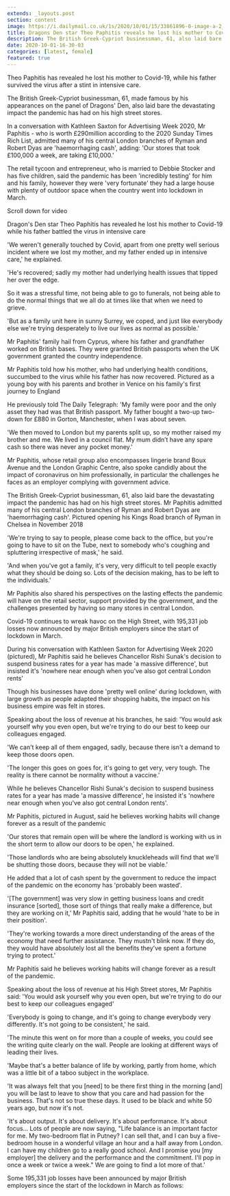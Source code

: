 ```yaml
---
extends: _layouts.post
section: content
image: https://i.dailymail.co.uk/1s/2020/10/01/15/33861896-0-image-a-2_1601562230610.jpg 
title: Dragons Den star Theo Paphitis reveals he lost his mother to Covid-19 
description: The British Greek-Cypriot businessman, 61, also laid bare the devastating impact the pandemic has had on his high street stores in a conversation with Kathleen Saxton for Advertising Week 2020. 
date: 2020-10-01-16-30-03 
categories: [latest, female] 
featured: true 
--- 
```

Theo Paphitis has revealed he lost his mother to Covid-19, while his father survived the virus after a stint in intensive care.

The British Greek-Cypriot businessman, 61, made famous by his appearances on the panel of Dragons' Den, also laid bare the devastating impact the pandemic has had on his high street stores.

In a conversation with Kathleen Saxton for Advertising Week 2020, Mr Paphitis - who is worth £290million according to the 2020 Sunday Times Rich List, admitted many of his central London branches of Ryman and Robert Dyas are 'haemorrhaging cash', adding: 'Our stores that took £100,000 a week, are taking £10,000.'

The retail tycoon and entrepreneur, who is married to Debbie Stocker and has five children, said the pandemic has been 'incredibly testing' for him and his family, however they were 'very fortunate' they had a large house with plenty of outdoor space when the country went into lockdown in March.

Scroll down for video 

Dragon's Den star Theo Paphitis has revealed he lost his mother to Covid-19 while his father battled the virus in intensive care

'We weren't generally touched by Covid, apart from one pretty well serious incident where we lost my mother, and my father ended up in intensive care,' he explained. 

'He's recovered; sadly my mother had underlying health issues that tipped her over the edge. 

So it was a stressful time, not being able to go to funerals, not being able to do the normal things that we all do at times like that when we need to grieve.

'But as a family unit here in sunny Surrey, we coped, and just like everybody else we're trying desperately to live our lives as normal as possible.'

Mr Paphitis' family hail from Cyprus, where his father and grandfather worked on British bases. They were granted British passports when the UK government granted the country independence.

Mr Paphitis told how his mother, who had underlying health conditions, succumbed to the virus while his father has now recovered. Pictured as a young boy with his parents and brother in Venice on his family's first journey to England

He previously told The Daily Telegraph: 'My family were poor and the only asset they had was that British passport. My father bought a two-up two-down for £880 in Gorton, Manchester, when I was about seven. 

'We then moved to London but my parents split up, so my mother raised my brother and me. We lived in a council flat. My mum didn’t have any spare cash so there was never any pocket money.'  

Mr Paphitis, whose retail group also encompasses lingerie brand Boux Avenue and the London Graphic Centre, also spoke candidly about the impact of coronavirus on him professionally, in particular the challenges he faces as an employer complying with government advice. 

The British Greek-Cypriot businessman, 61, also laid bare the devastating impact the pandemic has had on his high street stores. Mr Paphitis admitted many of his central London branches of Ryman and Robert Dyas are 'haemorrhaging cash'. Pictured opening his Kings Road branch of Ryman in Chelsea in November 2018

'We're trying to say to people, please come back to the office, but you're going to have to sit on the Tube, next to somebody who's coughing and spluttering irrespective of mask,' he said. 

'And when you've got a family, it's very, very difficult to tell people exactly what they should be doing so. Lots of the decision making, has to be left to the individuals.'

Mr Paphitis also shared his perspectives on the lasting effects the pandemic will have on the retail sector, support provided by the government, and the challenges presented by having so many stores in central London.

Covid-19 continues to wreak havoc on the High Street, with 195,331 job losses now announced by major British employers since the start of lockdown in March. 

During his conversation with Kathleen Saxton for Advertising Week 2020 (pictured), Mr Paphitis said he believes Chancellor Rishi Sunak's decision to suspend business rates for a year has made 'a massive difference', but insisted it's 'nowhere near enough when you've also got central London rents'

Though his businesses have done 'pretty well online' during lockdown, with large growth as people adapted their shopping habits, the impact on his business empire was felt in stores.

Speaking about the loss of revenue at his branches, he said: 'You would ask yourself why you even open, but we're trying to do our best to keep our colleagues engaged. 

'We can't keep all of them engaged, sadly, because there isn't a demand to keep those doors open.

'The longer this goes on goes for, it's going to get very, very tough. The reality is there cannot be normality without a vaccine.'

While he believes Chancellor Rishi Sunak's decision to suspend business rates for a year has made 'a massive difference', he insisted it's 'nowhere near enough when you've also got central London rents'.

Mr Paphitis, pictured in August, said he believes working habits will change forever as a result of the pandemic

'Our stores that remain open will be where the landlord is working with us in the short term to allow our doors to be open,' he explained.

'Those landlords who are being absolutely knuckleheads will find that we'll be shutting those doors, because they will not be viable.'

He added that a lot of cash spent by the government to reduce the impact of the pandemic on the economy has 'probably been wasted'.

'[The government] was very slow in getting business loans and credit insurance [sorted], those sort of things that really make a difference, but they are working on it,' Mr Paphitis said, adding that he would 'hate to be in their position'. 

'They're working towards a more direct understanding of the areas of the economy that need further assistance. They mustn't blink now. If they do, they would have absolutely lost all the benefits they've spent a fortune trying to protect.'    

Mr Paphitis said he believes working habits will change forever as a result of the pandemic. 

Speaking about the loss of revenue at his High Street stores, Mr Paphitis said: 'You would ask yourself why you even open, but we're trying to do our best to keep our colleagues engaged'

'Everybody is going to change, and it's going to change everybody very differently. It's not going to be consistent,' he said.

'The minute this went on for more than a couple of weeks, you could see the writing quite clearly on the wall. People are looking at different ways of leading their lives. 

'Maybe that's a better balance of life by working, partly from home, which was a little bit of a taboo subject in the workplace.

'It was always felt that you [need] to be there first thing in the morning [and] you will be last to leave to show that you care and had passion for the business. That's not so true these days. It used to be black and white 50 years ago, but now it's not.

'It's about output. It's about delivery. It's about performance. It's about focus… Lots of people are now saying, "Life balance is an important factor for me. My two-bedroom flat in Putney? I can sell that, and I can buy a five-bedroom house in a wonderful village an hour and a half away from London. I can have my children go to a really good school. And I promise you [my employer] the delivery and the performance and the commitment. I'll pop in once a week or twice a week." We are going to find a lot more of that.' 

Some 195,331 job losses have been announced by major British employers since the start of the lockdown in March as follows:



